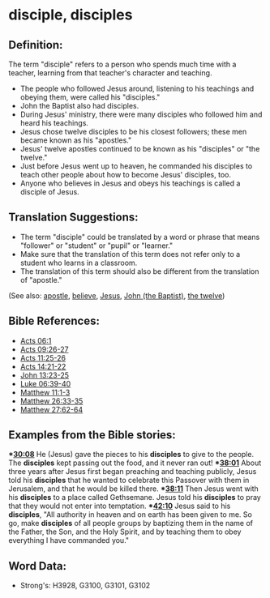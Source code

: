 # disciple, disciples #

## Definition: ##

The term "disciple" refers to a person who spends much time with a teacher, learning from that teacher's character and teaching.

* The people who followed Jesus around, listening to his teachings and obeying them, were called his "disciples."
* John the Baptist also had disciples.
* During Jesus' ministry, there were many disciples who followed him and heard his teachings.
* Jesus chose twelve disciples to be his closest followers; these men became known as his "apostles."
* Jesus' twelve apostles continued to be known as his "disciples" or "the twelve."
* Just before Jesus went up to heaven, he commanded his disciples to teach other people about how to become Jesus' disciples, too.
* Anyone who believes in Jesus and obeys his teachings is called a disciple of Jesus.

## Translation Suggestions: ##

* The term "disciple" could be translated by a word or phrase that means "follower" or "student" or "pupil" or "learner."
* Make sure that the translation of this term does not refer only to a student who learns in a classroom.
* The translation of this term should also be different from the translation of "apostle."

(See also: [apostle](apostle.md), [believe](believe.md), [Jesus](jesus.md), [John (the Baptist)](../names/johnthebaptist.md), [the twelve](thetwelve.md))

## Bible References: ##

* [Acts 06:1](rc://en/tn/help/act/06/01)
* [Acts 09:26-27](rc://en/tn/help/act/09/26)
* [Acts 11:25-26](rc://en/tn/help/act/11/25)
* [Acts 14:21-22](rc://en/tn/help/act/14/21)
* [John 13:23-25](rc://en/tn/help/jhn/13/23)
* [Luke 06:39-40](rc://en/tn/help/luk/06/39)
* [Matthew 11:1-3](rc://en/tn/help/mat/11/01)
* [Matthew 26:33-35](rc://en/tn/help/mat/26/33)
* [Matthew 27:62-64](rc://en/tn/help/mat/27/62)

## Examples from the Bible stories: ##

  __*[30:08](rc://en/tn/help/obs/30/08)__ He (Jesus) gave the pieces to his __disciples__ to give to the people. The __disciples__ kept passing out the food, and it never ran out!
  __*[38:01](rc://en/tn/help/obs/38/01)__ About three years after Jesus first began preaching and teaching publicly, Jesus told his __disciples__ that he wanted to celebrate this Passover with them in Jerusalem, and that he would be killed there.
  __*[38:11](rc://en/tn/help/obs/38/11)__ Then Jesus went with his __disciples__ to a place called Gethsemane. Jesus told his __disciples__ to pray that they would not enter into temptation.
  __*[42:10](rc://en/tn/help/obs/42/10)__ Jesus said to his __disciples__, "All authority in heaven and on earth has been given to me. So go, make __disciples__ of all people groups by baptizing them in the name of the Father, the Son, and the Holy Spirit, and by teaching them to obey everything I have commanded you."


## Word Data: ##

* Strong's: H3928, G3100, G3101, G3102
